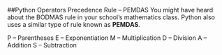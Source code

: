 ##Python Operators Precedence Rule – PEMDAS
You might have heard about the BODMAS rule in your school’s mathematics class. Python also uses a similar type of rule known as **PEMDAS**.

P – Parentheses
E – Exponentiation
M – Multiplication
D – Division
A – Addition
S – Subtraction